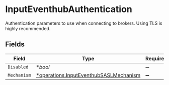 # InputEventhubAuthentication

Authentication parameters to use when connecting to brokers. Using TLS is highly recommended.


## Fields

| Field                                                                                           | Type                                                                                            | Required                                                                                        | Description                                                                                     |
| ----------------------------------------------------------------------------------------------- | ----------------------------------------------------------------------------------------------- | ----------------------------------------------------------------------------------------------- | ----------------------------------------------------------------------------------------------- |
| `Disabled`                                                                                      | **bool*                                                                                         | :heavy_minus_sign:                                                                              | N/A                                                                                             |
| `Mechanism`                                                                                     | [*operations.InputEventhubSASLMechanism](../../models/operations/inputeventhubsaslmechanism.md) | :heavy_minus_sign:                                                                              | N/A                                                                                             |
